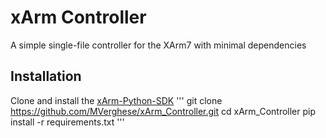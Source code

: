# xArm Controller
A simple single-file controller for the XArm7 with minimal dependencies
## Installation
Clone and install the [xArm-Python-SDK](https://github.com/xArm-Developer/xArm-Python-SDK)
'''
git clone https://github.com/MVerghese/xArm_Controller.git
cd xArm_Controller
pip install -r requirements.txt
'''
